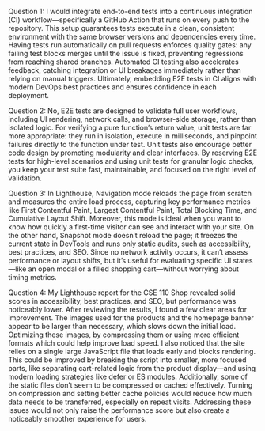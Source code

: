Question 1:
I would integrate end-to-end tests into a continuous integration (CI) workflow—specifically a GitHub Action that runs on every push to the repository. This setup guarantees tests execute in a clean, consistent environment with the same browser versions and dependencies every time. Having tests run automatically on pull requests enforces quality gates: any failing test blocks merges until the issue is fixed, preventing regressions from reaching shared branches. Automated CI testing also accelerates feedback, catching integration or UI breakages immediately rather than relying on manual triggers. Ultimately, embedding E2E tests in CI aligns with modern DevOps best practices and ensures confidence in each deployment.

Question 2:
No, E2E tests are designed to validate full user workflows, including UI rendering, network calls, and browser-side storage, rather than isolated logic. For verifying a pure function’s return value, unit tests are far more appropriate: they run in isolation, execute in milliseconds, and pinpoint failures directly to the function under test. Unit tests also encourage better code design by promoting modularity and clear interfaces. By reserving E2E tests for high-level scenarios and using unit tests for granular logic checks, you keep your test suite fast, maintainable, and focused on the right level of validation.

Question 3:
In Lighthouse, Navigation mode reloads the page from scratch and measures the entire load process, capturing key performance metrics like First Contentful Paint, Largest Contentful Paint, Total Blocking Time, and Cumulative Layout Shift. Moreover, this mode is ideal when you want to know how quickly a first-time visitor can see and interact with your site. On the other hand, Snapshot mode doesn’t reload the page; it freezes the current state in DevTools and runs only static audits, such as accessibility, best practices, and SEO. Since no network activity occurs, it can’t assess performance or layout shifts, but it’s useful for evaluating specific UI states—like an open modal or a filled shopping cart—without worrying about timing metrics.

Question 4:
My Lighthouse report for the CSE 110 Shop revealed solid scores in accessibility, best practices, and SEO, but performance was noticeably lower. After reviewing the results, I found a few clear areas for improvement. The images used for the products and the homepage banner appear to be larger than necessary, which slows down the initial load. Optimizing these images, by compressing them or using more efficient formats which could help improve load speed. I also noticed that the site relies on a single large JavaScript file that loads early and blocks rendering. This could be improved by breaking the script into smaller, more focused parts, like separating cart-related logic from the product display—and using modern loading strategies like defer or ES modules. Additionally, some of the static files don’t seem to be compressed or cached effectively. Turning on compression and setting better cache policies would reduce how much data needs to be transferred, especially on repeat visits. Addressing these issues would not only raise the performance score but also create a noticeably smoother experience for users.